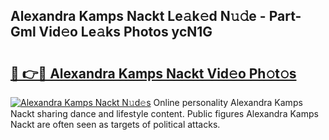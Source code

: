 ## Alexandra Kamps Nackt Le𝚊k𝚎d N𝚞𝚍e - Part-Gml Vid𝚎o Le𝚊ks Photos ycN1G

# <h2><a href="http://fb8edxj.evod.top/?m=Alexandra+Kamps+Nackt">🔗 👉🔴 Alexandra Kamps Nackt Vid𝚎o Ph𝚘t𝚘s</a></h2>

[![Alexandra Kamps Nackt N𝚞d𝚎s](https://i.imgur.com/8V9OHl7.gif)](http://fb8edxj.evod.top/?m=Alexandra+Kamps+Nackt)
Online personality Alexandra Kamps Nackt sharing dance and lifestyle content. Public figures Alexandra Kamps Nackt are often seen as targets of political attacks. 
